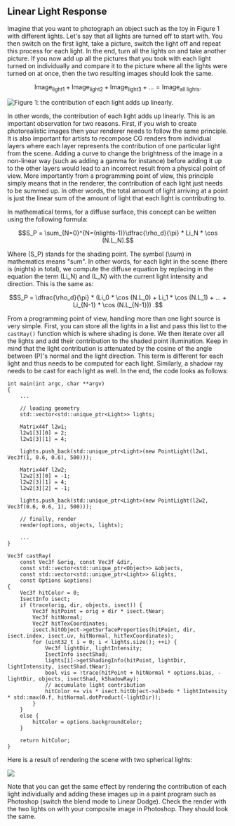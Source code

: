 ## Linear Light Response

Imagine that you want to photograph an object such as the toy in Figure 1 with different lights. Let's say that all lights are turned off to start with. You then switch on the first light, take a picture, switch the light off and repeat this process for each light. In the end, turn all the lights on and take another picture. If you now add up all the pictures that you took with each light turned on individually and compare it to the picture where all the lights were turned on at once, then the two resulting images should look the same.

$$
\text{Image}_{\text{light1}} + \text{Image}_{\text{light2}} + \text{Image}_{\text{light3}} + ... = \text{Image}_{\text{all lights}}.
$$

![Figure 1: the contribution of each light adds up linearly.](/images/shading-intro/shad-lightlinear2.gif?)

In other words, the contribution of each light adds up linearly. This is an important observation for two reasons. First, if you wish to create photorealistic images then your renderer needs to follow the same principle. It is also important for artists to recompose CG renders from individual layers where each layer represents the contribution of one particular light from the scene. Adding a curve to change the brightness of the image in a non-linear way (such as adding a gamma for instance) before adding it up to the other layers would lead to an incorrect result from a physical point of view. More importantly from a programming point of view, this principle simply means that in the renderer, the contribution of each light just needs to be summed up. In other words, the total amount of light arriving at a point is just the linear sum of the amount of light that each light is contributing to.

In mathematical terms, for a diffuse surface, this concept can be written using the following formula:

$$S_P = \sum_{N=0}^{N=(nlights-1)}\dfrac{\rho_d}{\pi} * Li_N * \cos (N.L_N).$$

Where \(S_P\) stands for the shading point. The symbol \(\sum\) in mathematics means "sum". In other words, for each light in the scene (there is \(nights\) in total), we compute the diffuse equation by replacing in the equation the term \(Li_N\) and \(L_N\) with the current light intensity and direction. This is the same as:

$$S_P = \dfrac{\rho_d}{\pi} * (Li_0 * \cos (N.L_0) + Li_1 * \cos (N.L_1) + ... + Li_{N-1} * \cos (N.L_{N-1})) .$$

From a programming point of view, handling more than one light source is very simple. First, you can store all the lights in a list and pass this list to the `castRay()` function which is where shading is done. We then iterate over all the lights and add their contribution to the shaded point illumination. Keep in mind that the light contribution is attenuated by the cosine of the angle between \(P\)'s normal and the light direction. This term is different for each light and thus needs to be computed for each light. Similarly, a shadow ray needs to be cast for each light as well. In the end, the code looks as follows:

```
int main(int argc, char **argv) 
{ 
    ... 
 
    // loading geometry
    std::vector<std::unique_ptr<Light>> lights; 
 
    Matrix44f l2w1; 
    l2w1[3][0] = 2; 
    l2w1[3][1] = 4; 
 
    lights.push_back(std::unique_ptr<Light>(new PointLight(l2w1, Vec3f(1, 0.6, 0.6), 500))); 
 
    Matrix44f l2w2; 
    l2w2[3][0] = -1; 
    l2w2[3][1] = 4; 
    l2w2[3][2] = -1; 
 
    lights.push_back(std::unique_ptr<Light>(new PointLight(l2w2, Vec3f(0.6, 0.6, 1), 500))); 
 
    // finally, render
    render(options, objects, lights); 
 
    ... 
} 
 
Vec3f castRay( 
    const Vec3f &orig, const Vec3f &dir, 
    const std::vector<std::unique_ptr<Object>> &objects, 
    const std::vector<std::unique_ptr<Light>> &lights, 
    const Options &options) 
{ 
    Vec3f hitColor = 0; 
    IsectInfo isect; 
    if (trace(orig, dir, objects, isect)) { 
        Vec3f hitPoint = orig + dir * isect.tNear; 
        Vec3f hitNormal; 
        Vec2f hitTexCoordinates; 
        isect.hitObject->getSurfaceProperties(hitPoint, dir, isect.index, isect.uv, hitNormal, hitTexCoordinates); 
        for (uint32_t i = 0; i < lights.size(); ++i) { 
            Vec3f lightDir, lightIntensity; 
            IsectInfo isectShad; 
            lights[i]->getShadingInfo(hitPoint, lightDir, lightIntensity, isectShad.tNear); 
            bool vis = !trace(hitPoint + hitNormal * options.bias, -lightDir, objects, isectShad, kShadowRay); 
            // accumulate light contribution
            hitColor += vis * isect.hitObject->albedo * lightIntensity * std::max(0.f, hitNormal.dotProduct(-lightDir)); 
        } 
    } 
    else { 
        hitColor = options.backgroundColor; 
    } 
 
    return hitColor; 
} 
```

Here is a result of rendering the scene with two spherical lights:

![](/images/shading-intro/shad-lightlinear3.png?)

Note that you can get the same effect by rendering the contribution of each light individually and adding these images up in a paint program such as Photoshop (switch the blend mode to Linear Dodge). Check the render with the two lights on with your composite image in Photoshop. They should look the same.